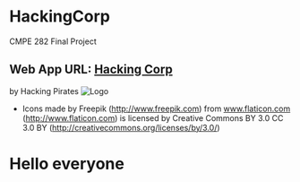 # HackingCorp
CMPE 282 Final Project
## Web App URL: [Hacking Corp](http://ec2-54-85-99-25.compute-1.amazonaws.com)
by Hacking Pirates
![Logo](http://ec2-54-85-99-25.compute-1.amazonaws.com/public/img/HPLogo.png)
- Icons made by Freepik (http://www.freepik.com) from www.flaticon.com (http://www.flaticon.com) is licensed by Creative Commons BY 3.0 CC 3.0 BY (http://creativecommons.org/licenses/by/3.0/)


# Hello everyone
